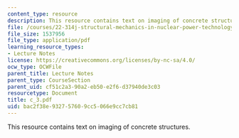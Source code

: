 ```yaml
---
content_type: resource
description: This resource contains text on imaging of concrete structures.
file: /courses/22-314j-structural-mechanics-in-nuclear-power-technology-fall-2006/bac2f38e932757609cc5066e9cc7cb81_c_3.pdf
file_size: 1537956
file_type: application/pdf
learning_resource_types:
- Lecture Notes
license: https://creativecommons.org/licenses/by-nc-sa/4.0/
ocw_type: OCWFile
parent_title: Lecture Notes
parent_type: CourseSection
parent_uid: cf51c2a3-90a2-eb50-e2f6-d37940de3c03
resourcetype: Document
title: c_3.pdf
uid: bac2f38e-9327-5760-9cc5-066e9cc7cb81
---
```

This resource contains text on imaging of concrete structures.